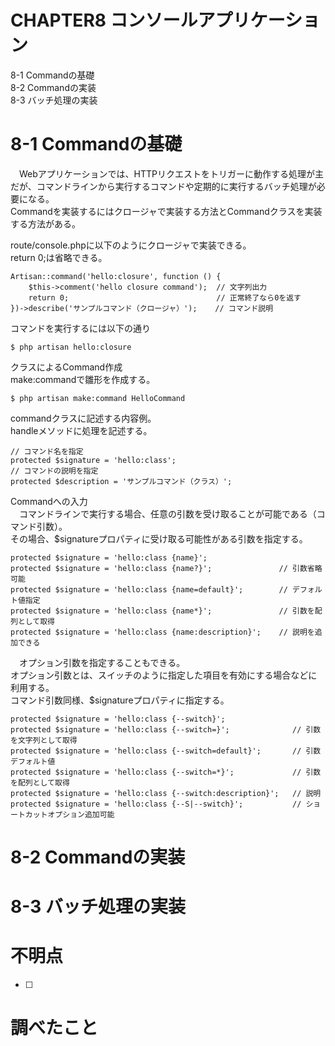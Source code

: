 # CHAPTER8 コンソールアプリケーション
8-1 Commandの基礎  
8-2 Commandの実装  
8-3 バッチ処理の実装  

# 8-1 Commandの基礎
　Webアプリケーションでは、HTTPリクエストをトリガーに動作する処理が主だが、コマンドラインから実行するコマンドや定期的に実行するバッチ処理が必要になる。  
Commandを実装するにはクロージャで実装する方法とCommandクラスを実装する方法がある。

route/console.phpに以下のようにクロージャで実装できる。  
return 0;は省略できる。
```
Artisan::command('hello:closure', function () {
    $this->comment('hello closure command');  // 文字列出力
    return 0;                                 // 正常終了なら0を返す
})->describe('サンプルコマンド（クロージャ）');    // コマンド説明
```
コマンドを実行するには以下の通り
```
$ php artisan hello:closure
```

クラスによるCommand作成  
 make:commandで雛形を作成する。
```
$ php artisan make:command HelloCommand
```
commandクラスに記述する内容例。  
handleメソッドに処理を記述する。
```
// コマンド名を指定
protected $signature = 'hello:class';
// コマンドの説明を指定
protected $description = 'サンプルコマンド（クラス）';
```

Commandへの入力  
　コマンドラインで実行する場合、任意の引数を受け取ることが可能である（コマンド引数）。  
その場合、$signatureプロパティに受け取る可能性がある引数を指定する。
```
protected $signature = 'hello:class {name}';
protected $signature = 'hello:class {name?}';               // 引数省略可能
protected $signature = 'hello:class {name=default}';        // デフォルト値指定
protected $signature = 'hello:class {name*}';               // 引数を配列として取得
protected $signature = 'hello:class {name:description}';    // 説明を追加できる
```

　オプション引数を指定することもできる。  
オプション引数とは、スイッチのように指定した項目を有効にする場合などに利用する。  
コマンド引数同様、$signatureプロパティに指定する。
```
protected $signature = 'hello:class {--switch}';
protected $signature = 'hello:class {--switch=}';              // 引数を文字列として取得
protected $signature = 'hello:class {--switch=default}';       // 引数デフォルト値
protected $signature = 'hello:class {--switch=*}';             // 引数を配列として取得
protected $signature = 'hello:class {--switch:description}';   // 説明
protected $signature = 'hello:class {--S|--switch}';           // ショートカットオプション追加可能
```


# 8-2 Commandの実装


# 8-3 バッチ処理の実装


# 不明点
- [ ] 

# 調べたこと

